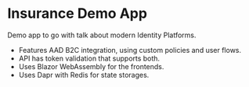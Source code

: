# Insurance Demo App

Demo app to go with talk about modern Identity Platforms.

- Features AAD B2C integration, using custom policies and user flows.
- API has token validation that supports both.
- Uses Blazor WebAssembly for the frontends.
- Uses Dapr with Redis for state storages.


